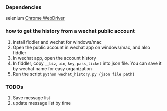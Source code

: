 ### Dependencies
selenium
[Chrome WebDriver](https://sites.google.com/a/chromium.org/chromedriver/downloads)

### how to get the history from a wechat public account
1. install fiddler and wechat for windows/mac
2. Open the public account in wechat app on windows/mac, and also fiddler
3. In wechat app, open the account history
4. In fiddler, copy `__biz`, `uin`, `key`, `pass_ticket` into json file. You can save it by wechat name for easy organization
5. Run the script `python wechat_history.py {json file path}`

### TODOs
1. Save message list
2. update message list by time